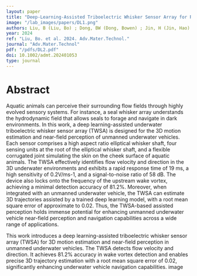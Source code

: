 ```yaml
---
layout: paper
title: "Deep-Learning-Assisted Triboelectric Whisker Sensor Array for Real-Time Motion Sensing of Unmanned Underwater Vehicle"
image: "/lab_images/papers/DL1.png"
authors: Liu, B (Liu, Bo) ; Dong, BW (Dong, Bowen) ; Jin, H (Jin, Hao) ; Zhu, P (Zhu, Peng) ; Mu, ZY (Mu, Zhaoyang) ; Li, YZ (Li, Yuanzheng) ; Liu, JH (Liu, Jianhua) ; Meng, ZC (Meng, Zhaochen) ; Zhou, XY (Zhou, Xinyue) ; Xu, P (Xu, Peng) ; Xu, MY (Xu, Minyi)
year: 2024
ref: "Liu, Bo. et al. 2024. Adv.Mater.Technol."
journal: "Adv.Mater.Technol"
pdf: "/pdfs/DL2.pdf"
doi: 10.1002/admt.202401053
type: journal
---
```


# Abstract


Aquatic animals can perceive their surrounding flow fields through highly evolved sensory systems. For instance, a seal whisker array understands the hydrodynamic field that allows seals to forage and navigate in dark environments. In this work, a deep learning-assisted underwater triboelectric whisker sensor array (TWSA) is designed for the 3D motion estimation and near-field perception of unmanned underwater vehicles. Each sensor comprises a high aspect ratio elliptical whisker shaft, four sensing units at the root of the elliptical whisker shaft, and a flexible corrugated joint simulating the skin on the cheek surface of aquatic animals. The TWSA effectively identifies flow velocity and direction in the 3D underwater environments and exhibits a rapid response time of 19 ms, a high sensitivity of 0.2V/ms-1, and a signal-to-noise ratio of 58 dB. The device also locks onto the frequency of the upstream wake vortex, achieving a minimal detection accuracy of 81.2%. Moreover, when integrated with an unmanned underwater vehicle, the TWSA can estimate 3D trajectories assisted by a trained deep learning model, with a root mean square error of approximate to 0.02. Thus, the TWSA-based assisted perception holds immense potential for enhancing unmanned underwater vehicle near-field perception and navigation capabilities across a wide range of applications.

This work introduces a deep learning-assisted triboelectric whisker sensor array (TWSA) for 3D motion estimation and near-field perception in unmanned underwater vehicles. The TWSA detects flow velocity and direction. It achieves 81.2% accuracy in wake vortex detection and enables precise 3D trajectory estimation with a root mean square error of 0.02, significantly enhancing underwater vehicle navigation capabilities. image




